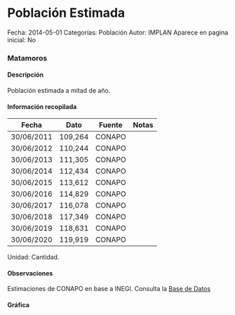 Población Estimada
=====

Fecha: 2014-05-01
Categorías: Población
Autor: IMPLAN
Aparece en pagina inicial: No

### Matamoros

#### Descripción

Población estimada a mitad de año.

<!-- break -->

#### Información recopilada

<table class="table table-hover table-bordered matriz">
  <thead>
    <tr><th>Fecha</th><th>Dato</th><th>Fuente</th><th>Notas</th></tr>
  </thead>
  <tbody>
    <tr><td class="centrado">30/06/2011</td><td class="derecha">109,264</td><td>CONAPO</td><td></td></tr>
    <tr><td class="centrado">30/06/2012</td><td class="derecha">110,244</td><td>CONAPO</td><td></td></tr>
    <tr><td class="centrado">30/06/2013</td><td class="derecha">111,305</td><td>CONAPO</td><td></td></tr>
    <tr><td class="centrado">30/06/2014</td><td class="derecha">112,434</td><td>CONAPO</td><td></td></tr>
    <tr><td class="centrado">30/06/2015</td><td class="derecha">113,612</td><td>CONAPO</td><td></td></tr>
    <tr><td class="centrado">30/06/2016</td><td class="derecha">114,829</td><td>CONAPO</td><td></td></tr>
    <tr><td class="centrado">30/06/2017</td><td class="derecha">116,078</td><td>CONAPO</td><td></td></tr>
    <tr><td class="centrado">30/06/2018</td><td class="derecha">117,349</td><td>CONAPO</td><td></td></tr>
    <tr><td class="centrado">30/06/2019</td><td class="derecha">118,631</td><td>CONAPO</td><td></td></tr>
    <tr><td class="centrado">30/06/2020</td><td class="derecha">119,919</td><td>CONAPO</td><td></td></tr>
  </tbody>
</table>

Unidad: Cantidad.

#### Observaciones

Estimaciones de CONAPO en base a INEGI. Consulta la [Base de Datos](http://www.conapo.gob.mx/es/CONAPO/Proyecciones_Datos)

#### Gráfica

<div id="graficaDatos" class="grafica"></div>
<script>
  // Gráfica
  if (typeof vargraficaDatos === 'undefined') {
    vargraficaDatos = Morris.Line({
      element: 'graficaDatos',
      data: [{ fecha: '2011-06-30', dato: 109264 },{ fecha: '2012-06-30', dato: 110244 },{ fecha: '2013-06-30', dato: 111305 },{ fecha: '2014-06-30', dato: 112434 },{ fecha: '2015-06-30', dato: 113612 },{ fecha: '2016-06-30', dato: 114829 },{ fecha: '2017-06-30', dato: 116078 },{ fecha: '2018-06-30', dato: 117349 },{ fecha: '2019-06-30', dato: 118631 },{ fecha: '2020-06-30', dato: 119919 }],
      xkey: 'fecha',
      ykeys: ['dato'],
      labels: ['Dato'],
      lineColors: ['#FF5B02'],
      xLabelFormat: function(d) { return d.getDate()+'/'+(d.getMonth()+1)+'/'+d.getFullYear(); },
      dateFormat: function(ts) { var d = new Date(ts); return d.getDate() + '/' + (d.getMonth() + 1) + '/' + d.getFullYear(); }
    });
  }
</script>
